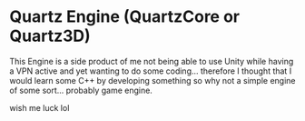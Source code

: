 # Quartz Engine (QuartzCore or Quartz3D)
 
This Engine is a side product of me not being able to use Unity while having a VPN active and yet wanting to do some coding... therefore I thought that I would learn some C++ by developing something so why not a simple engine of some sort... probably game engine.

wish me luck lol
